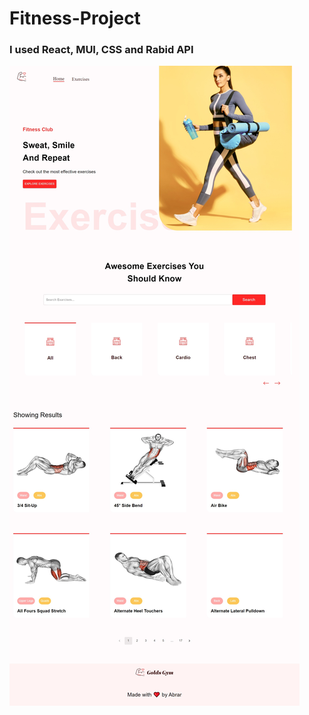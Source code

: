 # Fitness-Project
### I used React, MUI, CSS and Rabid API
![](https://github.com/AbrarKhalil26/Fitness-Project/blob/main/design/Home.jpeg)

